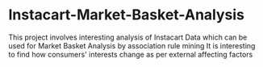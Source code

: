 # Instacart-Market-Basket-Analysis
This project involves interesting analysis of Instacart Data which can be used for Market Basket Analysis by association rule mining It is interesting to find how consumers' interests change as per external affecting factors
